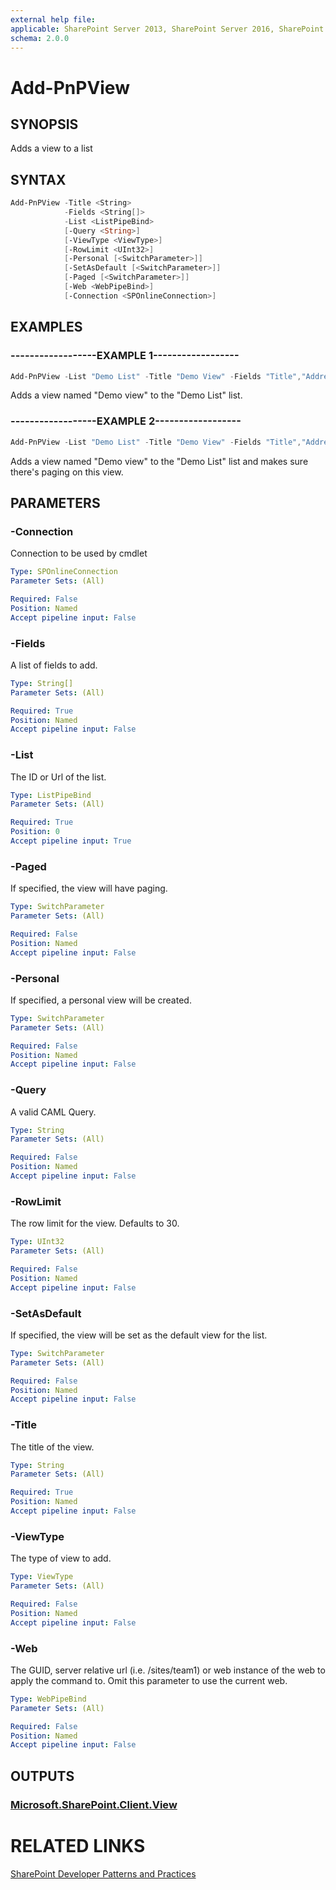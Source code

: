 ```yaml
---
external help file:
applicable: SharePoint Server 2013, SharePoint Server 2016, SharePoint Online
schema: 2.0.0
---
```

# Add-PnPView

## SYNOPSIS
Adds a view to a list

## SYNTAX 

```powershell
Add-PnPView -Title <String>
            -Fields <String[]>
            -List <ListPipeBind>
            [-Query <String>]
            [-ViewType <ViewType>]
            [-RowLimit <UInt32>]
            [-Personal [<SwitchParameter>]]
            [-SetAsDefault [<SwitchParameter>]]
            [-Paged [<SwitchParameter>]]
            [-Web <WebPipeBind>]
            [-Connection <SPOnlineConnection>]
```

## EXAMPLES

### ------------------EXAMPLE 1------------------
```powershell
Add-PnPView -List "Demo List" -Title "Demo View" -Fields "Title","Address"
```

Adds a view named "Demo view" to the "Demo List" list.

### ------------------EXAMPLE 2------------------
```powershell
Add-PnPView -List "Demo List" -Title "Demo View" -Fields "Title","Address" -Paged
```

Adds a view named "Demo view" to the "Demo List" list and makes sure there's paging on this view.

## PARAMETERS

### -Connection
Connection to be used by cmdlet

```yaml
Type: SPOnlineConnection
Parameter Sets: (All)

Required: False
Position: Named
Accept pipeline input: False
```

### -Fields
A list of fields to add.

```yaml
Type: String[]
Parameter Sets: (All)

Required: True
Position: Named
Accept pipeline input: False
```

### -List
The ID or Url of the list.

```yaml
Type: ListPipeBind
Parameter Sets: (All)

Required: True
Position: 0
Accept pipeline input: True
```

### -Paged
If specified, the view will have paging.

```yaml
Type: SwitchParameter
Parameter Sets: (All)

Required: False
Position: Named
Accept pipeline input: False
```

### -Personal
If specified, a personal view will be created.

```yaml
Type: SwitchParameter
Parameter Sets: (All)

Required: False
Position: Named
Accept pipeline input: False
```

### -Query
A valid CAML Query.

```yaml
Type: String
Parameter Sets: (All)

Required: False
Position: Named
Accept pipeline input: False
```

### -RowLimit
The row limit for the view. Defaults to 30.

```yaml
Type: UInt32
Parameter Sets: (All)

Required: False
Position: Named
Accept pipeline input: False
```

### -SetAsDefault
If specified, the view will be set as the default view for the list.

```yaml
Type: SwitchParameter
Parameter Sets: (All)

Required: False
Position: Named
Accept pipeline input: False
```

### -Title
The title of the view.

```yaml
Type: String
Parameter Sets: (All)

Required: True
Position: Named
Accept pipeline input: False
```

### -ViewType
The type of view to add.

```yaml
Type: ViewType
Parameter Sets: (All)

Required: False
Position: Named
Accept pipeline input: False
```

### -Web
The GUID, server relative url (i.e. /sites/team1) or web instance of the web to apply the command to. Omit this parameter to use the current web.

```yaml
Type: WebPipeBind
Parameter Sets: (All)

Required: False
Position: Named
Accept pipeline input: False
```

## OUTPUTS

### [Microsoft.SharePoint.Client.View](https://msdn.microsoft.com/en-us/library/microsoft.sharepoint.client.view.aspx)

# RELATED LINKS

[SharePoint Developer Patterns and Practices](http://aka.ms/sppnp)